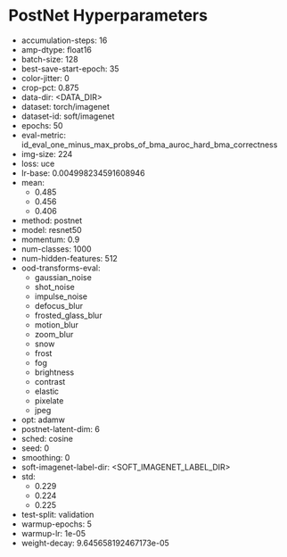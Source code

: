 # PostNet Hyperparameters

- accumulation-steps: 16
- amp-dtype: float16
- batch-size: 128
- best-save-start-epoch: 35
- color-jitter: 0
- crop-pct: 0.875
- data-dir: <DATA_DIR>
- dataset: torch/imagenet
- dataset-id: soft/imagenet
- epochs: 50
- eval-metric: id_eval_one_minus_max_probs_of_bma_auroc_hard_bma_correctness
- img-size: 224
- loss: uce
- lr-base: 0.004998234591608946
- mean: 
  - 0.485
  - 0.456
  - 0.406
- method: postnet
- model: resnet50
- momentum: 0.9
- num-classes: 1000
- num-hidden-features: 512
- ood-transforms-eval: 
  - gaussian_noise
  - shot_noise
  - impulse_noise
  - defocus_blur
  - frosted_glass_blur
  - motion_blur
  - zoom_blur
  - snow
  - frost
  - fog
  - brightness
  - contrast
  - elastic
  - pixelate
  - jpeg
- opt: adamw
- postnet-latent-dim: 6
- sched: cosine
- seed: 0
- smoothing: 0
- soft-imagenet-label-dir: <SOFT_IMAGENET_LABEL_DIR>
- std: 
  - 0.229
  - 0.224
  - 0.225
- test-split: validation
- warmup-epochs: 5
- warmup-lr: 1e-05
- weight-decay: 9.645658192467173e-05
